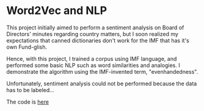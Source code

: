 <h1>Word2Vec and NLP</h1>

This project initially aimed to perform a sentiment analysis on Board of Directors' minutes regarding country matters, but I soon
realized my expectations that canned dictionaries don't work for the IMF that has it's own Fund-glish.

Hence, with this project, I trained a corpus using IMF language, and performed some basic NLP such as word similarities and analogies.  I demonstrate the algorithm using the IMF-invented term, "evenhandedness".

Unfortunately, sentiment analysis could not be performed because the data has to be labeled...

The code is <a href="https://github.com/carlaint/IMF-Text-Mining-Projects/blob/master/IMF%20Evenhandedness%20Text%20Analytics.ipynb"> here</a>
